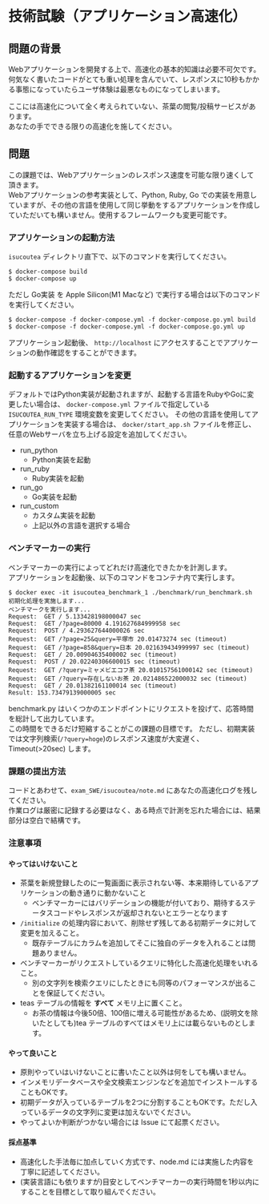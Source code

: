 # 技術試験（アプリケーション高速化）

## 問題の背景

Webアプリケーションを開発する上で、高速化の基本的知識は必要不可欠です。  
何気なく書いたコードがとても重い処理を含んでいて、レスポンスに10秒もかかる事態になっていたらユーザ体験は最悪なものになってしまいます。

ここには高速化について全く考えられていない、茶葉の閲覧/投稿サービスがあります。  
あなたの手でできる限りの高速化を施してください。

## 問題

この課題では、Webアプリケーションのレスポンス速度を可能な限り速くして頂きます。  
Webアプリケーションの参考実装として、Python, Ruby, Go での実装を用意していますが、その他の言語を使用して同じ挙動をするアプリケーションを作成していただいても構いません。使用するフレームワークも変更可能です。

### アプリケーションの起動方法

`isucoutea` ディレクトリ直下で、以下のコマンドを実行してください。

```
$ docker-compose build
$ docker-compose up
```

ただし Go実装 を Apple Silicon(M1 Macなど) で実行する場合は以下のコマンドを実行してください。
```
$ docker-compose -f docker-compose.yml -f docker-compose.go.yml build
$ docker-compose -f docker-compose.yml -f docker-compose.go.yml up
```

アプリケーション起動後、 `http://localhost` にアクセスすることでアプリケーションの動作確認をすることができます。

### 起動するアプリケーションを変更

デフォルトではPython実装が起動されますが、起動する言語をRubyやGoに変更したい場合は、 `docker-compose.yml` ファイルで指定している `ISUCOUTEA_RUN_TYPE` 環境変数を変更してください。
その他の言語を使用してアプリケーションを実装する場合は、 `docker/start_app.sh` ファイルを修正し、任意のWebサーバを立ち上げる設定を追加してください。

- run_python
  - Python実装を起動
- run_ruby
  - Ruby実装を起動
- run_go
  - Go実装を起動
- run_custom
  - カスタム実装を起動
  - 上記以外の言語を選択する場合

### ベンチマーカーの実行

ベンチマーカーの実行によってどれだけ高速化できたかを計測します。  
アプリケーションを起動後、以下のコマンドをコンテナ内で実行します。

```
$ docker exec -it isucoutea_benchmark_1 ./benchmark/run_benchmark.sh
初期化処理を実施します...
ベンチマークを実行します...
Request:  GET / 5.133428198000047 sec 
Request:  GET /?page=80000 4.191627684999958 sec 
Request:  POST / 4.293627644000026 sec 
Request:  GET /?page=25&query=平塚市 20.01473274 sec (timeout)
Request:  GET /?page=858&query=日本 20.021639434999997 sec (timeout)
Request:  GET / 20.00904635400002 sec (timeout)
Request:  POST / 20.02240306600015 sec (timeout)
Request:  GET /?query=ミャメビエコフ茶 20.010157561000142 sec (timeout)
Request:  GET /?query=存在しないお茶 20.021486522000032 sec (timeout)
Request:  GET / 20.01382161100014 sec (timeout)
Result: 153.73479139000005 sec
```

benchmark.py はいくつかのエンドポイントにリクエストを投げて、応答時間を総計して出力しています。  
この時間をできるだけ短縮することがこの課題の目標です。
ただし、初期実装では文字列検索(`/?query=hoge`)のレスポンス速度が大変遅く、Timeout(>20sec) します。

### 課題の提出方法

コードとあわせて、`exam_SWE/isucoutea/note.md` にあなたの高速化ログを残してください。  
作業ログは厳密に記録する必要はなく、ある時点で計測を忘れた場合には、結果部分は空白で結構です。

### 注意事項

#### やってはいけないこと

* 茶葉を新規登録したのに一覧画面に表示されない等、本来期待しているアプリケーションの動き通りに動かないこと
  * ベンチマーカーにはバリデーションの機能が付いており、期待するステータスコードやレスポンスが返却されないとエラーとなります
* `/initialize` の処理内容において、削除せず残してある初期データに対して変更を加えること。
  * 既存テーブルにカラムを追加してそこに独自のデータを入れることは問題ありません。
* ベンチマーカーがリクエストしているクエリに特化した高速化処理をいれること。
  * 別の文字列を検索クエリにしたときにも同等のパフォーマンスが出ることを保証してください。
* teas テーブルの情報を **すべて** メモリ上に置くこと。
  * お茶の情報は今後50倍、100倍に増える可能性があるため、(説明文を除いたとしても)tea テーブルのすべてはメモリ上には載らないものとします。

#### やって良いこと

* 原則やっていはいけないことに書いたこと以外は何をしても構いません。
* インメモリデータベースや全文検索エンジンなどを追加でインストールすることもOKです。
* 初期データが入っているテーブルを2つに分割することもOKです。ただし入っているデータの文字列に変更は加えないでください。
* やってよいか判断がつかない場合には Issue にて起票ください。

#### 採点基準

* 高速化した手法毎に加点していく方式です、node.md には実施した内容を丁寧に記述してください。
* (実装言語にも依りますが)目安としてベンチマーカーの実行時間を1秒以内にすることを目標として取り組んでください。
